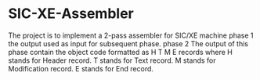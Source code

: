 # SIC-XE-Assembler
The project is to implement a 2-pass assembler for SIC/XE machine 
phase 1 the output used as input for subsequent phase.
phase 2 The output of this phase contain the object code formatted as H T M E records where
H stands for Header record.
T stands for Text record.
M stands for Modification record.
E stands for End record.
